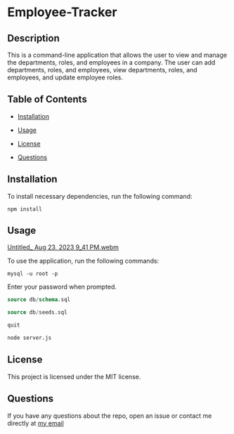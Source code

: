 # Employee-Tracker

## Description

This is a command-line application that allows the user to view and manage the departments, roles, and employees in a company. The user can add departments, roles, and employees, view departments, roles, and employees, and update employee roles.

## Table of Contents

* [Installation](#installation)

* [Usage](#usage)

* [License](#license)

* [Questions](#questions)

## Installation

To install necessary dependencies, run the following command:

```
npm install
```

## Usage

[Untitled_ Aug 23, 2023 9_41 PM.webm](https://github.com/dreamsalotl/Employee-Tracker/assets/130865355/fa13aebf-0475-407e-b760-65a3af497d49)

To use the application, run the following commands:

```
mysql -u root -p
```

Enter your password when prompted.


```sql
source db/schema.sql
```

```sql
source db/seeds.sql
```

```sql
quit
```

```bash
node server.js
```

## License

This project is licensed under the MIT license.

## Questions

If you have any questions about the repo, open an issue or contact me directly at <a href="mailto:donovanw.walker@gmail.com">my email</a>



